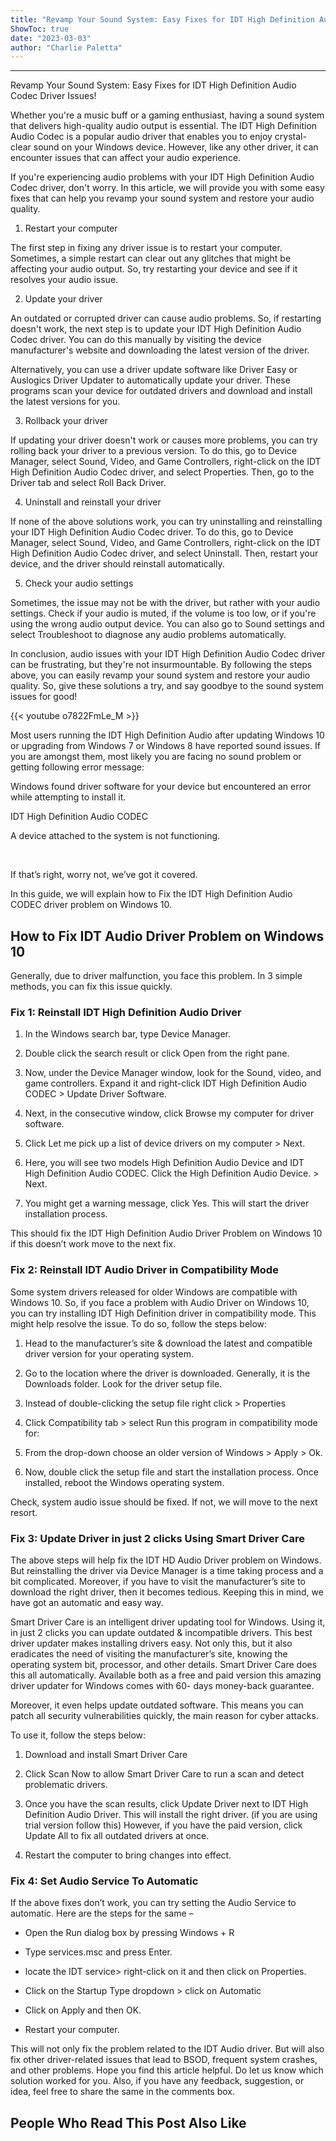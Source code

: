```yaml
---
title: "Revamp Your Sound System: Easy Fixes for IDT High Definition Audio Codec Driver Issues!"
ShowToc: true 
date: "2023-03-03"
author: "Charlie Paletta"
---
```

*****
Revamp Your Sound System: Easy Fixes for IDT High Definition Audio Codec Driver Issues!

Whether you're a music buff or a gaming enthusiast, having a sound system that delivers high-quality audio output is essential. The IDT High Definition Audio Codec is a popular audio driver that enables you to enjoy crystal-clear sound on your Windows device. However, like any other driver, it can encounter issues that can affect your audio experience.

If you're experiencing audio problems with your IDT High Definition Audio Codec driver, don't worry. In this article, we will provide you with some easy fixes that can help you revamp your sound system and restore your audio quality.

1. Restart your computer

The first step in fixing any driver issue is to restart your computer. Sometimes, a simple restart can clear out any glitches that might be affecting your audio output. So, try restarting your device and see if it resolves your audio issue.

2. Update your driver

An outdated or corrupted driver can cause audio problems. So, if restarting doesn't work, the next step is to update your IDT High Definition Audio Codec driver. You can do this manually by visiting the device manufacturer's website and downloading the latest version of the driver.

Alternatively, you can use a driver update software like Driver Easy or Auslogics Driver Updater to automatically update your driver. These programs scan your device for outdated drivers and download and install the latest versions for you.

3. Rollback your driver

If updating your driver doesn't work or causes more problems, you can try rolling back your driver to a previous version. To do this, go to Device Manager, select Sound, Video, and Game Controllers, right-click on the IDT High Definition Audio Codec driver, and select Properties. Then, go to the Driver tab and select Roll Back Driver.

4. Uninstall and reinstall your driver

If none of the above solutions work, you can try uninstalling and reinstalling your IDT High Definition Audio Codec driver. To do this, go to Device Manager, select Sound, Video, and Game Controllers, right-click on the IDT High Definition Audio Codec driver, and select Uninstall. Then, restart your device, and the driver should reinstall automatically.

5. Check your audio settings

Sometimes, the issue may not be with the driver, but rather with your audio settings. Check if your audio is muted, if the volume is too low, or if you're using the wrong audio output device. You can also go to Sound settings and select Troubleshoot to diagnose any audio problems automatically.

In conclusion, audio issues with your IDT High Definition Audio Codec driver can be frustrating, but they're not insurmountable. By following the steps above, you can easily revamp your sound system and restore your audio quality. So, give these solutions a try, and say goodbye to the sound system issues for good!

{{< youtube o7822FmLe_M >}} 



Most users running the IDT High Definition Audio after updating Windows 10 or upgrading from Windows 7 or Windows 8 have reported sound issues. If you are amongst them, most likely you are facing no sound problem or getting following error message:
 
Windows found driver software for your device but encountered an error while attempting to install it. 

IDT High Definition Audio CODEC
 
A device attached to the system is not functioning. 

 
 
 

 
If that’s right, worry not, we’ve got it covered. 
 
In this guide, we will explain how to Fix the IDT High Definition Audio CODEC driver problem on Windows 10. 
 
## How to Fix IDT Audio Driver Problem on Windows 10
 
Generally, due to driver malfunction, you face this problem. In 3 simple methods, you can fix this issue quickly. 
 
### Fix 1: Reinstall IDT High Definition Audio Driver
 
1. In the Windows search bar, type Device Manager. 
 
2. Double click the search result or click Open from the right pane.
 
3. Now, under the Device Manager window, look for the Sound, video, and game controllers. Expand it and right-click IDT High Definition Audio CODEC > Update Driver Software.
 
4. Next, in the consecutive window, click Browse my computer for driver software.
 
5. Click Let me pick up a list of device drivers on my computer > Next.
 
6. Here, you will see two models High Definition Audio Device and IDT High Definition Audio CODEC. Click the High Definition Audio Device. > Next.

 
7. You might get a warning message, click Yes. This will start the driver installation process. 
 
This should fix the IDT High Definition Audio Driver Problem on Windows 10 if this doesn’t work move to the next fix. 
 
### Fix 2: Reinstall IDT Audio Driver in Compatibility Mode
 
Some system drivers released for older Windows are compatible with Windows 10. So, if you face a problem with Audio Driver on Windows 10, you can try installing IDT High Definition driver in compatibility mode. This might help resolve the issue. To do so, follow the steps below:
 
1. Head to the manufacturer’s site & download the latest and compatible driver version for your operating system. 
 
2. Go to the location where the driver is downloaded. Generally, it is the Downloads folder. Look for the driver setup file. 
 
3. Instead of double-clicking the setup file right click > Properties
 
4. Click Compatibility tab > select Run this program in compatibility mode for:

 
5. From the drop-down choose an older version of Windows > Apply > Ok. 

 
6. Now, double click the setup file and start the installation process. Once installed, reboot the Windows operating system. 
 
Check, system audio issue should be fixed. If not, we will move to the next resort. 
 
### Fix 3: Update Driver in just 2 clicks Using Smart Driver Care
 
The above steps will help fix the IDT HD Audio Driver problem on Windows. But reinstalling the driver via Device Manager is a time taking process and a bit complicated. Moreover, if you have to visit the manufacturer’s site to download the right driver, then it becomes tedious. Keeping this in mind, we have got an automatic and easy way. 
 
Smart Driver Care is an intelligent driver updating tool for Windows. Using it, in just 2 clicks you can update outdated & incompatible drivers. This best driver updater makes installing drivers easy. Not only this, but it also eradicates the need of visiting the manufacturer’s site, knowing the operating system bit, processor, and other details. Smart Driver Care does this all automatically. Available both as a free and paid version this amazing driver updater for Windows comes with 60- days money-back guarantee. 
 
Moreover, it even helps update outdated software. This means you can patch all security vulnerabilities quickly, the main reason for cyber attacks. 
 
To use it, follow the steps below:
 
1. Download and install Smart Driver Care 
 
2. Click Scan Now to allow Smart Driver Care to run a scan and detect problematic drivers.
 
3. Once you have the scan results, click Update Driver next to IDT High Definition Audio Driver. This will install the right driver. (if you are using trial version follow this) However, if you have the paid version, click Update All to fix all outdated drivers at once.
 
4. Restart the computer to bring changes into effect. 
 
### Fix 4: Set Audio Service To Automatic
 
If the above fixes don’t work, you can try setting the Audio Service to automatic. Here are the steps for the same –
 
- Open the Run dialog box by pressing Windows + R

 
- Type services.msc and press Enter.
 - locate the IDT service> right-click on it and then click on Properties.

 
- Click on the Startup Type dropdown > click on Automatic

 
- Click on Apply and then OK.
 - Restart your computer.

 
This will not only fix the problem related to the IDT Audio driver. But will also fix other driver-related issues that lead to BSOD, frequent system crashes, and other problems. Hope you find this article helpful. Do let us know which solution worked for you. Also, if you have any feedback, suggestion, or idea, feel free to share the same in the comments box. 
 
##  People Who Read This Post Also Like 



